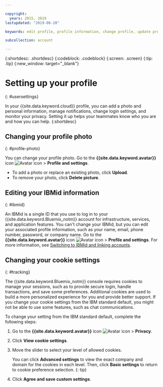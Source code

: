 ```yaml
---

copyright:
  years: 2015, 2019
lastupdated: "2019-06-20"

keywords: edit profile, profile information, change profile, update profile, cookies, tracking, privacy, set up profile

subcollection: account

---
```


{:shortdesc: .shortdesc}
{:codeblock: .codeblock}
{:screen: .screen}
{:tip: .tip}
{:new_window: target="_blank"}

# Setting up your profile
{: #usersettings}

In your {{site.data.keyword.cloud}} profile, you can add a photo and personal information, manage notifications, change login settings, and monitor your privacy. Setting it up helps your teammates know who you are and how you can help.
{:shortdesc}


## Changing your profile photo
{: #profile-photo}

You can change your profile photo. Go to the **{{site.data.keyword.avatar}}** icon ![Avatar icon](../icons/i-avatar-icon.svg) &gt; **Profile and settings**.

  * To add a photo or replace an existing photo, click **Upload**.
  * To remove your photo, click **Delete picture**.


## Editing your IBMid information
{: #ibmid}

An IBMid is a single ID that you use to log in to your {{site.data.keyword.Bluemix_notm}} account for infrastructure, services, and application features. You can't change your IBMid, but you can edit your associated profile information, such as your name, email, phone number, password, or company name. Go to the **{{site.data.keyword.avatar}}** icon ![Avatar icon](../icons/i-avatar-icon.svg) &gt; **Profile and settings**. For more information, see [Switching to IBMid and linking accounts](/docs/account?topic=account-unifyingaccounts).


## Changing your cookie settings
{: #tracking}

The {{site.data.keyword.Bluemix_notm}} console requires cookies to manage your sessions, such as to provide secure login, handle transactions, and save some preferences. Additional cookies are used to build a more personalized experience for you and provide better support. If you change your cookie settings from the IBM standard default, you might not be able to use some features, such as chat communications.

To change your setting from the IBM standard default, complete the following steps:
1. Go to the **{{site.data.keyword.avatar}}** icon ![Avatar icon](../icons/i-avatar-icon.svg) &gt; **Privacy**.
1. Click **View cookie settings**.
1. Move the slider to select your level of allowed cookies.

   You can click **Advanced settings** to view the exact company and domain for the cookies in each level. Then, click **Basic settings** to return to cookie preference selection.
   {: tip}
1. Click **Agree and save custom settings**.
